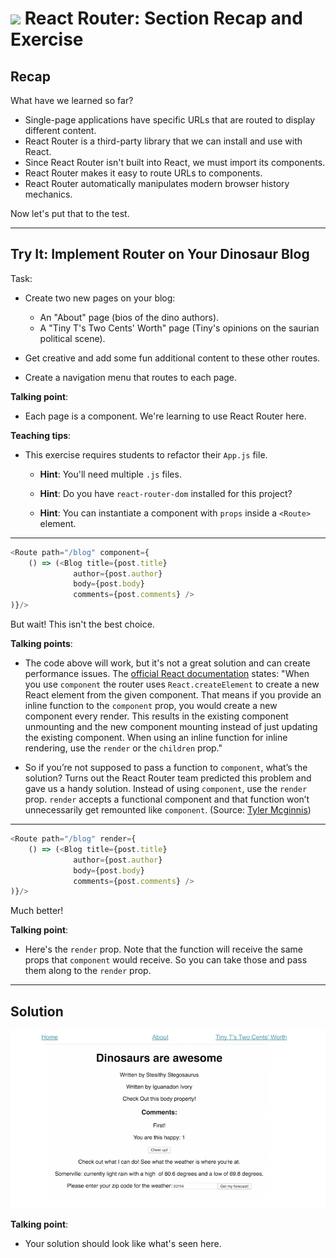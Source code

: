 # ![](https://ga-dash.s3.amazonaws.com/production/assets/logo-9f88ae6c9c3871690e33280fcf557f33.png) React Router: Section Recap and Exercise


## Recap
What have we learned so far?
* Single-page applications have specific URLs that are routed to display different content.
* React Router is a third-party library that we can install and use with React.
* Since React Router isn't built into React, we must import its components.
* React Router makes it easy to route URLs to components.
* React Router automatically manipulates modern browser history mechanics.

Now let's put that to the test.

---

## Try It: Implement Router on Your Dinosaur Blog


Task:

- Create two new pages on your blog:
  - An "About" page (bios of the dino authors).
  - A "Tiny T's Two Cents' Worth" page (Tiny's opinions on the saurian political scene).
 
- Get creative and add some fun additional content to these other routes.
  
- Create a navigation menu that routes to each page.
 
 
<aside class="notes">

**Talking point**:

- Each page is a component. We're learning to use React Router here.
  
**Teaching tips**:

- This exercise requires students to refactor their `App.js` file.

  - **Hint**: You'll need multiple `.js` files.

  - **Hint**: Do you have `react-router-dom` installed for this project?

  - **Hint**: You can instantiate a component with `props` inside a `<Route>` element. 

</aside>

---

```js
<Route path="/blog" component={
    () => (<Blog title={post.title}
              author={post.author}
              body={post.body}
              comments={post.comments} />
)}/>
```

But wait! This isn't the best choice.

<aside class="notes">

**Talking points**:
- The code above will work, but it's not a great solution and can create performance issues. The [official React documentation]( https://reacttraining.com/react-router/web/api/Route/component) states: "When you use `component` the router uses `React.createElement` to create a new React element from the given component. That means if you provide an inline function to the `component` prop, you would create a new component every render. This results in the existing component unmounting and the new component mounting instead of just updating the existing component. When using an inline function for inline rendering, use the `render` or the `children` prop."

- So if you’re not supposed to pass a function to `component`, what’s the solution? Turns out the React Router team predicted this problem and gave us a handy solution. Instead of using `component`, use the `render` prop. `render` accepts a functional component and that function won’t unnecessarily get remounted like `component`. (Source: [Tyler Mcginnis](https://tylermcginnis.com/react-router-pass-props-to-components/))

</aside>

---

```js
<Route path="/blog" render={
    () => (<Blog title={post.title}
              author={post.author}
              body={post.body}
              comments={post.comments} />
)}/>
```

Much better!

<aside class="notes">

**Talking point**:

- Here's the `render` prop. Note that the function will receive the same props that `component` would receive. So you can take those and pass them along to the `render` prop.

</aside>

---

## Solution


![Solution for Project](assets/implement-router-solution.png)

<aside class="notes">

**Talking point**:

* Your solution should look like what's seen here.

</aside>

